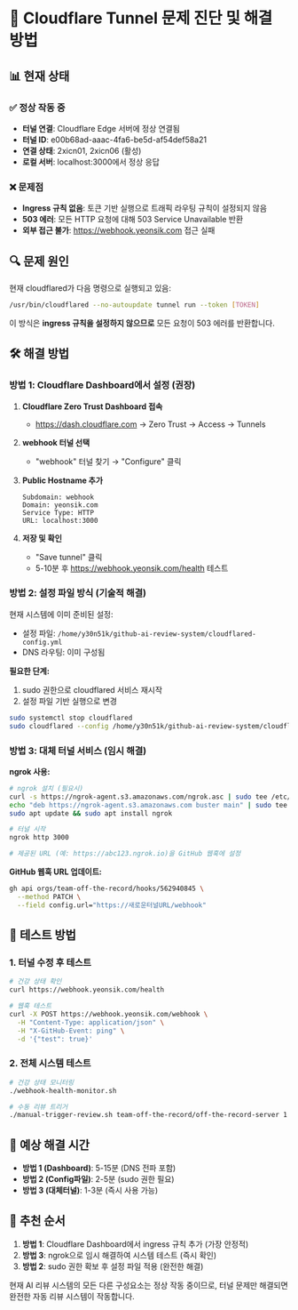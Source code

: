 # 🔧 Cloudflare Tunnel 문제 진단 및 해결 방법

## 📊 현재 상태

### ✅ 정상 작동 중
- **터널 연결**: Cloudflare Edge 서버에 정상 연결됨
- **터널 ID**: e00b68ad-aaac-4fa6-be5d-af54def58a21
- **연결 상태**: 2xicn01, 2xicn06 (활성)
- **로컬 서버**: localhost:3000에서 정상 응답

### ❌ 문제점
- **Ingress 규칙 없음**: 토큰 기반 실행으로 트래픽 라우팅 규칙이 설정되지 않음
- **503 에러**: 모든 HTTP 요청에 대해 503 Service Unavailable 반환
- **외부 접근 불가**: https://webhook.yeonsik.com 접근 실패

## 🔍 문제 원인

현재 cloudflared가 다음 명령으로 실행되고 있음:
```bash
/usr/bin/cloudflared --no-autoupdate tunnel run --token [TOKEN]
```

이 방식은 **ingress 규칙을 설정하지 않으므로** 모든 요청이 503 에러를 반환합니다.

## 🛠️ 해결 방법

### 방법 1: Cloudflare Dashboard에서 설정 (권장)

1. **Cloudflare Zero Trust Dashboard 접속**
   - https://dash.cloudflare.com → Zero Trust → Access → Tunnels

2. **webhook 터널 선택**
   - "webhook" 터널 찾기 → "Configure" 클릭

3. **Public Hostname 추가**
   ```
   Subdomain: webhook
   Domain: yeonsik.com  
   Service Type: HTTP
   URL: localhost:3000
   ```

4. **저장 및 확인**
   - "Save tunnel" 클릭
   - 5-10분 후 https://webhook.yeonsik.com/health 테스트

### 방법 2: 설정 파일 방식 (기술적 해결)

현재 시스템에 이미 준비된 설정:
- 설정 파일: `/home/y30n51k/github-ai-review-system/cloudflared-config.yml`
- DNS 라우팅: 이미 구성됨

**필요한 단계:**
1. sudo 권한으로 cloudflared 서비스 재시작
2. 설정 파일 기반 실행으로 변경

```bash
sudo systemctl stop cloudflared
sudo cloudflared --config /home/y30n51k/github-ai-review-system/cloudflared-config.yml tunnel run webhook
```

### 방법 3: 대체 터널 서비스 (임시 해결)

**ngrok 사용:**
```bash
# ngrok 설치 (필요시)
curl -s https://ngrok-agent.s3.amazonaws.com/ngrok.asc | sudo tee /etc/apt/trusted.gpg.d/ngrok.asc >/dev/null
echo "deb https://ngrok-agent.s3.amazonaws.com buster main" | sudo tee /etc/apt/sources.list.d/ngrok.list
sudo apt update && sudo apt install ngrok

# 터널 시작
ngrok http 3000

# 제공된 URL (예: https://abc123.ngrok.io)을 GitHub 웹훅에 설정
```

**GitHub 웹훅 URL 업데이트:**
```bash
gh api orgs/team-off-the-record/hooks/562940845 \
  --method PATCH \
  --field config.url="https://새로운터널URL/webhook"
```

## 🧪 테스트 방법

### 1. 터널 수정 후 테스트
```bash
# 건강 상태 확인
curl https://webhook.yeonsik.com/health

# 웹훅 테스트
curl -X POST https://webhook.yeonsik.com/webhook \
  -H "Content-Type: application/json" \
  -H "X-GitHub-Event: ping" \
  -d '{"test": true}'
```

### 2. 전체 시스템 테스트
```bash
# 건강 상태 모니터링
./webhook-health-monitor.sh

# 수동 리뷰 트리거
./manual-trigger-review.sh team-off-the-record/off-the-record-server 1
```

## 📅 예상 해결 시간

- **방법 1 (Dashboard)**: 5-15분 (DNS 전파 포함)
- **방법 2 (Config파일)**: 2-5분 (sudo 권한 필요)
- **방법 3 (대체터널)**: 1-3분 (즉시 사용 가능)

## 🎯 추천 순서

1. **방법 1**: Cloudflare Dashboard에서 ingress 규칙 추가 (가장 안정적)
2. **방법 3**: ngrok으로 임시 해결하여 시스템 테스트 (즉시 확인)
3. **방법 2**: sudo 권한 확보 후 설정 파일 적용 (완전한 해결)

현재 AI 리뷰 시스템의 모든 다른 구성요소는 정상 작동 중이므로, 터널 문제만 해결되면 완전한 자동 리뷰 시스템이 작동합니다.